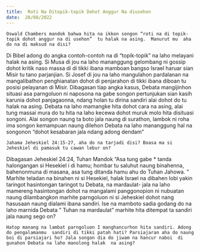 ```yaml
---
title:  Roti Na Ditopik-topik Dohot Anggur Na diusehon
date:  28/08/2022
---
```


`Oswald Chambers mandok bahwa hita na ikkon songon “roti na di topik-topik dohot anggur na di usehon”  tu halak na asing.  Manurut mu  aha do na di maksud na disi?`

Di Bibel adong  do angka  contoh-contoh na di  “topik-topik”  na laho  melayani  halak na asing. Si Musa di jou  na laho mananggung  gelombang  ni gossip dohot  kritik naso  massa di di tikki  ibana  mamboan  bangso Israel haruar sian Misir tu tano parjanjian.  Si Josef di jou na laho  mangulahon  pardalanan  na mangalibathon  penghianatan  dohot di penjarahon di tikki ibana diboan tu posisi pelayanan di Misir.  Dibagasan  tiap  angka kasus,  Debata mangijinhon situasi asa  parngoluon ni naposona na gabe  songon pertunjukan  sian kasih karunia dohot panjagaonna, ndang holan tu dirina sandiri alai dohot do tu halak na asing. Debata na laho mamangke hita dohot cara na asing, alai tung  massai  mura do tu hita na laho kecewa dohot muruk molo hita disituasi songoni.  Alai songon  naung  ta boto  jala naung  di surathon, lambok ni roha ima songon  kemampuan  naung  dilehon  Debata  na  laho  mananggung  hal na songonon “dohot kesabaran jala ndang  adong  dendam”

`Jahama Jeheskiel 24:15-27, aha do na tarjadi disi? Boasa ma si Jeheskiel di pamasuk tu cawan lebur on?`

Dibagasan Jeheskiel 24:24, Tuhan Mandok “Asa tung gabe * tanda halongangan si Hesekiel i di hamu; hombar  tu  saluhut  naung  binahenna, bahenonmuna di masana, asa tung ditanda  hamu  ahu do Tuhan Jahowa. ” Marhite teladan  na binahen ni si Hesekiel, halak Israel na dibahen lobi yakin taringot hasintongan  taringot tu Debata, na mardaulat- jala na laho mamereng  hasintongan dohot  na mangalami  panggonopion  ni nubuatan  naung dilambangkon marhite  parngoluon  ni si Jeheskiel dohot  nang  hasusaan  naung  dialami ibana sandiri. Ise na mamboto sadia  godang  do na laho marnida Debata ” Tuhan na mardaulat” marhite hita ditempat  ta sandiri jala naung  sego on?

`Hatop manang na lambat parngoluon I manghancurhon hita sandiri. Adong do pengalamanmu  sandiri di tikki patah hati? Parsiajaran aha do naung  boi di parsiajari ho? Jala songon dia do jiwam na hancur naboi  di gunahon Debata na laho manolong halak  na asing?`